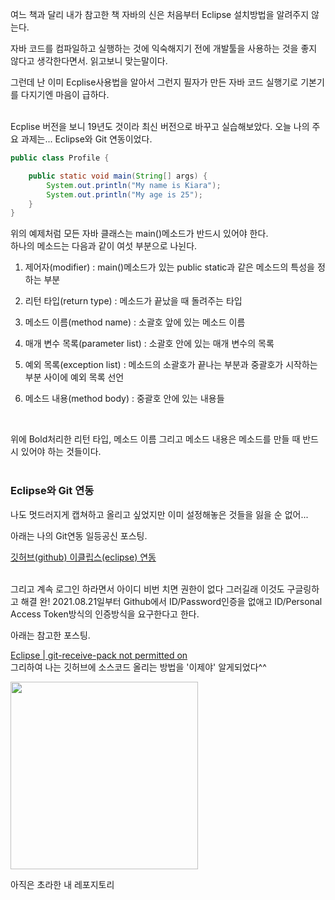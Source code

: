 여느 책과 달리 내가 참고한 책 자바의 신은 처음부터 Eclipse 설치방법을 알려주지 않는다. 

자바 코드를 컴파일하고 실행하는 것에 익숙해지기 전에 개발툴을 사용하는 것을 좋지 않다고 생각한다면서. 읽고보니 맞는말이다. 

그런데 난 이미 Ecplise사용법을 알아서 그런지 필자가 만든 자바 코드 실행기로 기본기를 다지기엔 마음이 급하다. 
</br></br>

Ecplise 버전을 보니 19년도 것이라 최신 버전으로 바꾸고 실습해보았다. 오늘 나의 주요 과제는... Eclipse와 Git 연동이었다.

``` java
public class Profile {

	public static void main(String[] args) {
		System.out.println("My name is Kiara");
		System.out.println("My age is 25");
	}
}
```
 
위의 예제처럼 모든 자바 클래스는 main()메소드가 반드시 있어야 한다.
</br>
하나의 메소드는 다음과 같이 여섯 부분으로 나뉜다.

1. 제어자(modifier) : main()메소드가 있는 public static과 같은 메소드의 특성을 정하는 부분

2. 리턴 타입(return type) : 메소드가 끝났을 때 돌려주는 타입

3. 메소드 이름(method name) : 소괄호 앞에 있는 메소드 이름

4. 매개 변수 목록(parameter list) : 소괄호 안에 있는 매개 변수의 목록

5. 예외 목록(exception list) : 메소드의 소괄호가 끝나는 부분과 중괄호가 시작하는 부분 사이에 예외 목록 선언

6. 메소드 내용(method body) : 중괄호 안에 있는 내용들
</br> 

위에 Bold처리한 리턴 타입, 메소드 이름 그리고 메소드 내용은 메소드를 만들 때 반드시 있어야 하는 것들이다. 
</br></br>
### Eclipse와 Git 연동
나도 멋드러지게 캡쳐하고 올리고 싶었지만 이미 설정해놓은 것들을 잃을 순 없어...

아래는 나의 Git연동 일등공신 포스팅.

[깃허브(github) 이클립스(eclipse) 연동](https://velog.io/@hyun-jii/%EA%B9%83%ED%97%88%EB%B8%8Cgithub-%EC%9D%B4%ED%81%B4%EB%A6%BD%EC%8A%A4eclipse-%EC%97%B0%EB%8F%99)

</br>
그리고 계속 로그인 하라면서 아이디 비번 치면 권한이 없다 그러길래 이것도 구글링하고 해결 완! 2021.08.21일부터 Github에서 ID/Password인증을 없애고 ID/Personal Access Token방식의 인증방식을 요구한다고 한다.

아래는 참고한 포스팅.

[Eclipse | git-receive-pack not permitted on](https://kitty-geno.tistory.com/89)
</br>
그리하여 나는 깃허브에 소스코드 올리는 방법을 '이제야' 알게되었다^^

<img src="https://user-images.githubusercontent.com/101039161/213903958-8834fe66-9298-41ca-b402-862a2a3e4dda.jpeg" height="300px"></img>

아직은 초라한 내 레포지토리
